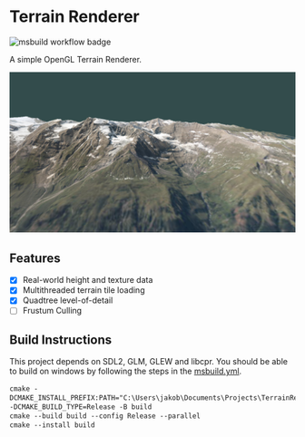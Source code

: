 # Terrain Renderer

![msbuild workflow badge](https://github.com/gue-ni/TerrainRenderer/actions/workflows/msbuild.yml/badge.svg)

A simple OpenGL Terrain Renderer.

![](assets/Image_2024-01-22_23-24-21.png)

## Features

- [x] Real-world height and texture data
- [x] Multithreaded terrain tile loading
- [X] Quadtree level-of-detail
- [ ] Frustum Culling

## Build Instructions

This project depends on SDL2, GLM, GLEW and libcpr. You should be able to build on
windows by following the steps in the [msbuild.yml](./.github/workflows/msbuild.yml).

```
cmake -DCMAKE_INSTALL_PREFIX:PATH="C:\Users\jakob\Documents\Projects\TerrainRenderer\bin" -DCMAKE_BUILD_TYPE=Release -B build
cmake --build build --config Release --parallel
cmake --install build
```